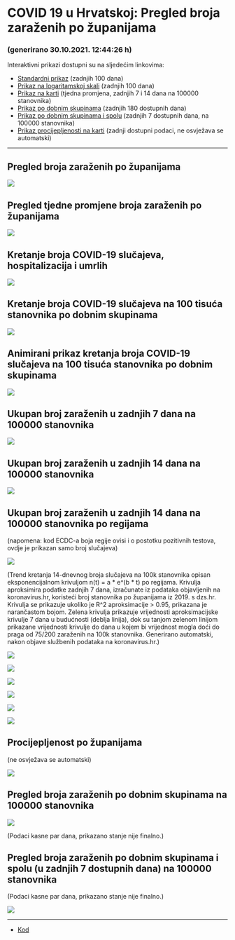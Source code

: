 # COVID 19 u Hrvatskoj: Pregled broja zaraženih po županijama

### (generirano 30.10.2021. 12:44:26 h)

Interaktivni prikazi dostupni su na sljedećim linkovima:

- [Standardni prikaz](html/index.html) (zadnjih 100 dana)
- [Prikaz na logaritamskoj skali](html/index_log.html) (zadnjih 100 dana)
- [Prikaz na karti](html/index_map.html) (tjedna promjena, zadnjih 7 i 14 dana na 100000 stanovnika)
- [Prikaz po dobnim skupinama](html/index_per_age.html) (zadnjih 180 dostupnih dana)
- [Prikaz po dobnim skupinama i spolu](html/index_pyramid.html) (zadnjih 7 dostupnih dana, na 100000 stanovnika)
- [Prikaz procijepljenosti na karti](html/index_vaccination.html) (zadnji dostupni podaci, ne osvježava se automatski)

-----

## Pregled broja zaraženih po županijama

![](img/2021_10_29_line_plots.png)

## Pregled tjedne promjene broja zaraženih po županijama

![](img/2021_10_29_map.png)

## Kretanje broja COVID-19 slučajeva, hospitalizacija i umrlih

![](img/2021_10_29_cases_hospitalisations_deaths.png)

## Kretanje broja COVID-19 slučajeva na 100 tisuća stanovnika po dobnim skupinama

![](img/2021_10_29_cases_per_age_group_lines.png)

## Animirani prikaz kretanja broja COVID-19 slučajeva na 100 tisuća stanovnika po dobnim skupinama

![](img/2021_10_27anim_aug_1200.gif)

## Ukupan broj zaraženih u zadnjih 7 dana na 100000 stanovnika

![](img/2021_10_29_map_7_day_per_100k.png)

## Ukupan broj zaraženih u zadnjih 14 dana na 100000 stanovnika

![](img/2021_10_29_map_14_day_per_100k.png)

## Ukupan broj zaraženih u zadnjih 14 dana na 100000 stanovnika po regijama

(napomena: kod ECDC-a boja regije ovisi i o postotku pozitivnih testova, ovdje je prikazan samo broj slučajeva)

![](img/2021_10_29_map_14_day_per_100k_region.png)

(Trend kretanja 14-dnevnog broja slučajeva na 100k stanovnika opisan eksponencijalnom krivuljom n(t) = a * e^(b * t) po regijama. Krivulja aproksimira podatke zadnjih 7 dana, izračunate iz podataka objavljenih na koronavirus.hr, koristeći broj stanovnika po županijama iz 2019. s dzs.hr. Krivulja se prikazuje ukoliko je R^2 aproksimacije > 0.95, prikazana je narančastom bojom. Zelena krivulja prikazuje vrijednosti aproksimacijske krivulje 7 dana u budućnosti (deblja linija), dok su tanjom zelenom linijom prikazane vrijednosti krivulje do dana u kojem bi vrijednost mogla doći do praga od 75/200 zaraženih na 100k stanovnika. Generirano automatski, nakon objave službenih podataka na koronavirus.hr.)

![](img/2021_10_29_current_Jadranska_Hrvatska.png)

![](img/2021_10_29_current_Panonska_Hrvatska.png)

![](img/2021_10_29_current_Grad_Zagreb.png)

![](img/2021_10_29_current_Sjeverna_Hrvatska.png)

![](img/2021_10_29_current_Republika_Hrvatska.png)

![](img/2021_10_29_cases_hospitalisations_deaths_Republika_Hrvatska.png)

## Procijepljenost po županijama

(ne osvježava se automatski)

![](img/2021_10_29_vaccination.png)

## Pregled broja zaraženih po dobnim skupinama na 100000 stanovnika

![](img/2021_10_29_per_age_group.png)

(Podaci kasne par dana, prikazano stanje nije finalno.)

## Pregled broja zaraženih po dobnim skupinama i spolu (u zadnjih 7 dostupnih dana) na 100000 stanovnika

(Podaci kasne par dana, prikazano stanje nije finalno.)

![](img/2021_10_29_pyramid.png)

-----

- [Kod](https://github.com/ppalasek/covid_plots_croatia)

